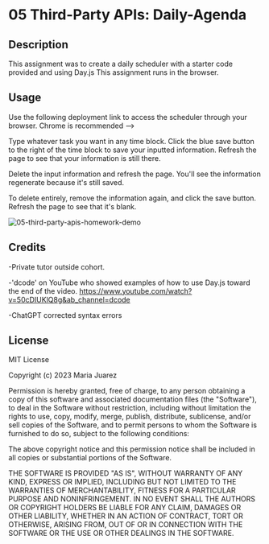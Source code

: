 # 05 Third-Party APIs: Daily-Agenda

## Description
This assignment was to create a daily scheduler with a starter code provided and using Day.js This assignment runs in the browser.

## Usage

Use the following deployment link to access the scheduler through your browser. Chrome is recommended -->

Type whatever task you want in any time block. Click the blue save button to the right of the time block to save your inputted information. Refresh the page to see that your information is still there. 

Delete the input information and refresh the page. You'll see the information regenerate because it's still saved.

To delete entirely, remove the information again, and click the save button. Refresh the page to see that it's blank.

![05-third-party-apis-homework-demo](https://user-images.githubusercontent.com/119270869/232149783-273f1008-f8cb-4537-b61a-52bb932d2d80.gif)


## Credits

-Private tutor outside cohort.

-'dcode' on YouTube who showed examples of how to use Day.js toward the end of the video. https://www.youtube.com/watch?v=50cDIUKlQ8g&ab_channel=dcode 

-ChatGPT corrected syntax errors 

## License

MIT License

Copyright (c) 2023 Maria Juarez

Permission is hereby granted, free of charge, to any person obtaining a copy of this software and associated documentation files (the "Software"), to deal in the Software without restriction, including without limitation the rights to use, copy, modify, merge, publish, distribute, sublicense, and/or sell copies of the Software, and to permit persons to whom the Software is furnished to do so, subject to the following conditions:

The above copyright notice and this permission notice shall be included in all copies or substantial portions of the Software.

THE SOFTWARE IS PROVIDED "AS IS", WITHOUT WARRANTY OF ANY KIND, EXPRESS OR IMPLIED, INCLUDING BUT NOT LIMITED TO THE WARRANTIES OF MERCHANTABILITY, FITNESS FOR A PARTICULAR PURPOSE AND NONINFRINGEMENT. IN NO EVENT SHALL THE AUTHORS OR COPYRIGHT HOLDERS BE LIABLE FOR ANY CLAIM, DAMAGES OR OTHER LIABILITY, WHETHER IN AN ACTION OF CONTRACT, TORT OR OTHERWISE, ARISING FROM, OUT OF OR IN CONNECTION WITH THE SOFTWARE OR THE USE OR OTHER DEALINGS IN THE SOFTWARE.

